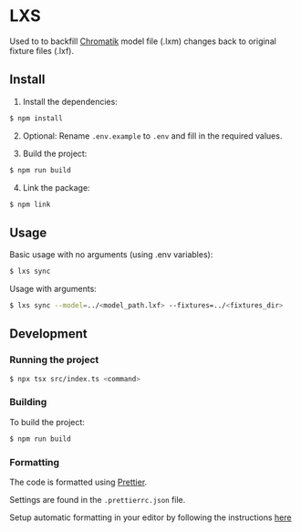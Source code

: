# LXS
Used to to backfill [Chromatik](https://chromatik.co/) model file (.lxm) changes back to original fixture files (.lxf).

## Install

1. Install the dependencies:

```bash
$ npm install
```

2. Optional: Rename `.env.example` to `.env` and fill in the required values.


3. Build the project:

```bash
$ npm run build
```

4. Link the package:

```bash
$ npm link
```


## Usage

Basic usage with no arguments (using .env variables):
```bash
$ lxs sync
```

Usage with arguments:
```bash
$ lxs sync --model=../<model_path.lxf> --fixtures=../<fixtures_dir> 
```

## Development



### Running the project

```bash
$ npx tsx src/index.ts <command>
```

### Building

To build the project:

```bash
$ npm run build
```

### Formatting
The code is formatted using [Prettier](https://prettier.io/). 

Settings are found in the `.prettierrc.json` file.

Setup automatic formatting in your editor by following the instructions [here](https://prettier.io/docs/en/editors.html)